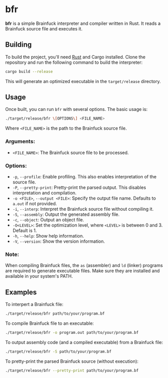 # bfr

**bfr** is a simple Brainfuck interpreter and compiler written in Rust. It reads a Brainfuck source file and executes it.

## Building

To build the project, you'll need [Rust](https://www.rust-lang.org/) and Cargo installed. Clone the repository and run the following command to build the interpreter:

```bash
cargo build --release
```

This will generate an optimized executable in the `target/release` directory.

## Usage

Once built, you can run `bfr` with several options. The basic usage is:

```bash
./target/release/bfr \[OPTIONS\] <FILE_NAME>
```
Where `<FILE_NAME>` is the path to the Brainfuck source file.

### Arguments:
- `<FILE_NAME>`: The Brainfuck source file to be processed.

### Options:
- `-p`, `--profile`: Enable profiling. This also enables interpretation of the source file.
- `-P`, `--pretty-print`: Pretty-print the parsed output. This disables interpretation and compilation.
- `-o <FILE>`, `--output <FILE>`: Specify the output file name. Defaults to `a.out` if not provided.
- `-i`, `--interp`: Interpret the Brainfuck source file without compiling it.
- `-S`, `--assembly`: Output the generated assembly file.
- `-c`, `--object`: Output an object file.
- `-O<LEVEL>`: Set the optimization level, where `<LEVEL>` is between 0 and 3. Default is 1.
- `-h`, `--help`: Show help information.
- `-V`, `--version`: Show the version information.

### Note:
When compiling Brainfuck files, the `as` (assembler) and `ld` (linker) programs are required to generate executable files. Make sure they are installed and available in your system's PATH.

## Examples

To interpert a Brainfuck file:
```bash
./target/release/bfr path/to/your/program.bf
```

To compile Brainfuck file to an executable:
```bash
./target/release/bfr -o program.out path/to/your/program.bf
```

To output assembly code (and a compiled executable) from a Brainfuck file:
```bash
./target/release/bfr -S path/to/your/program.bf
```

To pretty-print the parsed Brainfuck source (without execution):
```bash
./target/release/bfr --pretty-print path/to/your/program.bf
```
